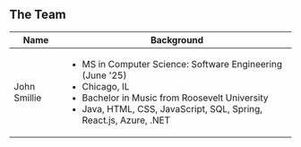 ## The Team

| Name | Background |
| ---- | ---- |
| John Smillie | <ul><li> MS in Computer Science: Software Engineering (June '25)</li><li>Chicago, IL</li><li>Bachelor in Music from Roosevelt University</li><li>Java, HTML, CSS, JavaScript, SQL, Spring, React.js, Azure, .NET</li></ul>|
